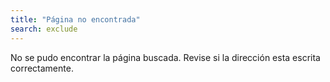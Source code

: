 ```yaml
---
title: "Página no encontrada"
search: exclude
---  
```


No se pudo encontrar la página buscada. Revise si la dirección esta escrita correctamente.

